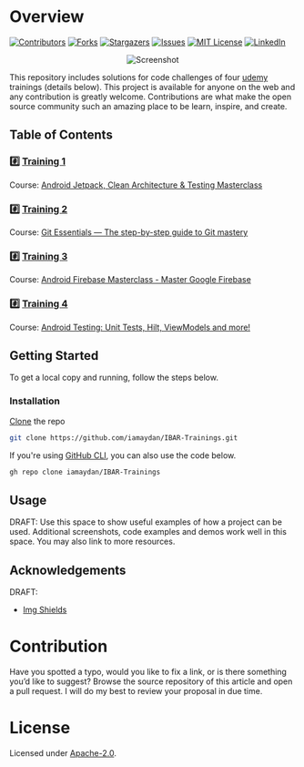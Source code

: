 # Overview

[![Contributors][contributors-shield]][contributors-url]
[![Forks][forks-shield]][forks-url]
[![Stargazers][stars-shield]][stars-url]
[![Issues][issues-shield]][issues-url]
[![MIT License][license-shield]][license-url]
[![LinkedIn][linkedin-shield]][linkedin-url]


<p align="center">
   <img src="https://www.udemy.com/staticx/udemy/images/v6/default-meta-image.png" alt="Screenshot">
</p>

This repository includes solutions for code challenges of four [udemy](https://www.udemy.com/) trainings (details below). This project is available for anyone on the web and any contribution is greatly welcome. Contributions are what make the open source community such an amazing place to be learn, inspire, and create.

## Table of Contents

### #️⃣ [Training 1](https://github.com/iamaydan/IBAR-Trainings/tree/master/Training-1)

 Course: [Android Jetpack, Clean Architecture & Testing Masterclass](https://www.udemy.com/course/android-architecture-componentsmvvm-with-dagger-retrofit/)

### #️⃣ [Training 2](https://github.com/iamaydan/IBAR-Trainings/tree/master/Training-2)

 Course: [Git Essentials — The step-by-step guide to Git mastery](https://www.udemy.com/course/git-and-github-tutorial/)

### #️⃣ [Training 3](https://github.com/iamaydan/IBAR-Trainings/tree/master/Training-3)

 Course: [Android Firebase Masterclass - Master Google Firebase](https://www.udemy.com/course/android-firebase-masterclass/)

### #️⃣ [Training 4](https://github.com/iamaydan/IBAR-Trainings/tree/master/Training-4)

 Course: [Android Testing: Unit Tests, Hilt, ViewModels and more!](https://www.udemy.com/course/android-testing/)


## Getting Started

To get a local copy and running, follow the steps below.

### Installation

   [Clone](https://git-scm.com) the repo 

   ```sh
   git clone https://github.com/iamaydan/IBAR-Trainings.git
   ``` 
   
   If you're using [GitHub CLI](https://cli.github.com), you can also use the code below. 

   ```sh
   gh repo clone iamaydan/IBAR-Trainings
   ```


## Usage

DRAFT: Use this space to show useful examples of how a project can be used. Additional screenshots, code examples and demos work well in this space. You may also link to more resources. 


## Acknowledgements

DRAFT: 
* [Img Shields](https://shields.io)


# Contribution

Have you spotted a typo, would you like to fix a link, or is there something you’d like to suggest? Browse the source repository of this article and open a pull request. I will do my best to review your proposal in due time.


# License

Licensed under [Apache-2.0](http://www.apache.org/licenses/LICENSE-2.0).



<!-- MARKDOWN LINKS & IMAGES -->
[contributors-shield]: https://img.shields.io/github/contributors/iamaydan/IBAR-Trainings.svg?style=for-the-badge
[contributors-url]: https://github.com/iamaydan/IBAR-Trainings/graphs/contributors
[forks-shield]: https://img.shields.io/github/forks/iamaydan/IBAR-Trainings.svg?style=for-the-badge
[forks-url]: https://github.com/iamaydan/IBAR-Trainings/network/members
[stars-shield]: https://img.shields.io/github/stars/iamaydan/IBAR-Trainings.svg?style=for-the-badge
[stars-url]: https://github.com/iamaydan/IBAR-Trainings/stargazers
[issues-shield]: https://img.shields.io/github/issues/iamaydan/IBAR-Trainings.svg?style=for-the-badge
[issues-url]: https://github.com/iamaydan/project-readme-template/issues
[license-shield]: https://img.shields.io/github/license/iamaydan/IBAR-Trainings.svg?style=for-the-badge
[license-url]: https://github.com/iamaydan/IBAR-Trainings/blob/master/LICENSE.txt
[linkedin-shield]: https://img.shields.io/badge/-LinkedIn-black.svg?style=for-the-badge&logo=linkedin&colorB=555
[linkedin-url]: https://linkedin.com/in/iamaydan
[product-screenshot]: https://hothardware.com/ContentImages/NewsItem/48104/content/iphone_ios_12.jpg
